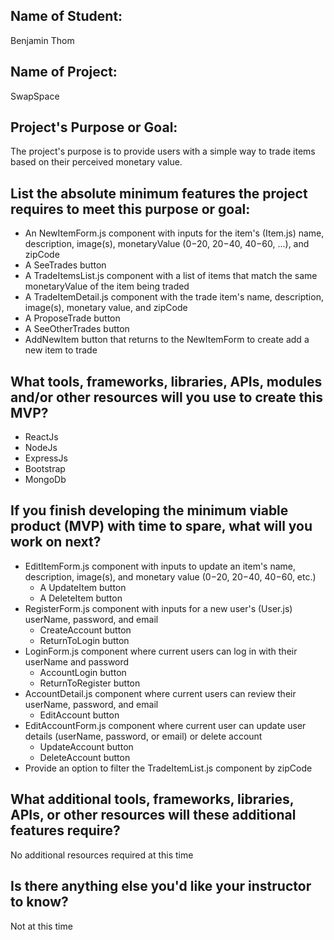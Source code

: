 ## Name of Student: 
Benjamin Thom

## Name of Project: 
SwapSpace

## Project's Purpose or Goal:
The project's purpose is to provide users with a simple way to trade items based on their perceived monetary value.

## List the absolute minimum features the project requires to meet this purpose or goal:
* An NewItemForm.js component with inputs for the item's (Item.js) name, description, image(s), monetaryValue ($0-$20, $20-$40, $40-$60, ...), and zipCode
* A SeeTrades button
* A TradeItemsList.js component with a list of items that match the same monetaryValue of the item being traded
* A TradeItemDetail.js component with the trade item's name, description, image(s), monetary value, and zipCode
* A ProposeTrade button
* A SeeOtherTrades button
* AddNewItem button that returns to the NewItemForm to create add a new item to trade

## What tools, frameworks, libraries, APIs, modules and/or other resources will you use to create this MVP?
* ReactJs
* NodeJs
* ExpressJs
* Bootstrap
* MongoDb

## If you finish developing the minimum viable product (MVP) with time to spare, what will you work on next?
* EditItemForm.js component with inputs to update an item's name, description, image(s), and monetary value ($0-$20, $20-$40, $40-$60, etc.)
  * A UpdateItem button
  * A DeleteItem button
* RegisterForm.js component with inputs for a new user's (User.js) userName, password, and email
  * CreateAccount button
  * ReturnToLogin button
* LoginForm.js component where current users can log in with their userName and password
  * AccountLogin button
  * ReturnToRegister button
* AccountDetail.js component where current users can review their userName, password, and email
  * EditAccount button
* EditAccountForm.js component where current user can update user details (userName, password, or email) or delete account
  * UpdateAccount button
  * DeleteAccount button
* Provide an option to filter the TradeItemList.js component by zipCode

## What additional tools, frameworks, libraries, APIs, or other resources will these additional features require?
No additional resources required at this time

## Is there anything else you'd like your instructor to know?
Not at this time